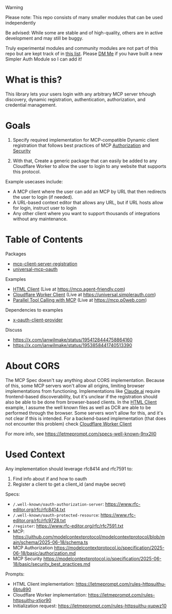 > [!WARNING]
> Please note: This repo consists of many smaller modules that can be used independently
>
> Be advised: While some are stable and of high-quality, others are in active development and may still be buggy.
>
> Truly experimental modules and community modules are not part of this repo but are kept track of in [this list](https://github.com/stars/janwilmake/lists/simpler-auth). Please [DM Me](https://x.com/janwilmake) if you have built a new Simpler Auth Module so I can add it!

# What is this?

This library lets your users login with any arbitrary MCP server trhough discovery, dynamic registration, authentication, authorization, and credential management.

# Goals

1. Specify required implementation for MCP-compatible Dynamic client registration that follows best practices of MCP [Authorization](https://modelcontextprotocol.io/specification/2025-06-18/basic/authorization#dynamic-client-registration) and [Security](https://modelcontextprotocol.io/specification/2025-06-18/basic/security_best_practices)

2. With that, Create a generic package that can easily be added to any Cloudflare Worker to allow the user to login to any website that supports this protocol.

Example usecases include:

- A MCP client where the user can add an MCP by URL that then redirects the user to login (if needed).
- A URL-based context editor that allows any URL, but if URL hosts allow for login, instruct user to login
- Any other client where you want to support thousands of integrations without any maintenance.

# Table of Contents

Packages

- [mcp-client-server-registration](packages/mcp-client-server-registration/)
- [universal-mcp-oauth](packages/universal-mcp-oauth/)

Examples

- [HTML Client](examples/html-client/) (Live at https://mcp.agent-friendly.com)
- [Cloudflare Worker Client](examples/cloudflare-worker/) (Live at https://universal.simplerauth.com)
- [Parallel Tool Calling with MCP](examples/parallel-tool-calling/) (Live at https://mcp.p0web.com)

Dependencies to examples

- [x-oauth-client-provider](https://github.com/janwilmake/x-oauth-client-provider)

Discuss

- https://x.com/janwilmake/status/1954128444758864160
- https://x.com/janwilmake/status/1953858441740513390

# About CORS

The MCP Spec doesn't say anything about CORS implementation. Because of this, some MCP servers won't allow all origins, limiting browser implementations from functioning. Implementations like [Claude.ai](https://claude.ai) require frontend-based discoverability, but it's unclear if the registration should also be able to be done from browser-based clients. In the [HTML Client](examples/html-client/) example, I assume the well known files as well as DCR are able to be performed through the browser. Some servers won't allow for this, and it's not clear if this is intended. For a backend-based implementation (that does not encounter this problem) check [Cloudflare Worker Client](examples/cloudflare-worker/)

For more info, see https://letmeprompt.com/specs-well-known-9nx2ll0

# Used Context

Any implementation should leverage rfc8414 and rfc7591 to:

1. Find info about if and how to oauth
2. Register a client to get a client_id (and maybe secret)

Specs:

- `/.well-known/oauth-authorization-server`: https://www.rfc-editor.org/rfc/rfc8414.txt
- `/.well-known/oauth-protected-resource`: https://www.rfc-editor.org/rfc/rfc9728.txt
- `/register`: https://www.rfc-editor.org/rfc/rfc7591.txt
- MCP: https://uithub.com/modelcontextprotocol/modelcontextprotocol/blob/main/schema/2025-06-18/schema.ts
- MCP Authorization https://modelcontextprotocol.io/specification/2025-06-18/basic/authorization.md
- MCP Security https://modelcontextprotocol.io/specification/2025-06-18/basic/security_best_practices.md

Prompts:

- HTML Client implementation: https://letmeprompt.com/rules-httpsuithu-6btu890
- Cloudflare Worker implementation: https://letmeprompt.com/rules-httpsuithu-xtjor90
- Initialization request: https://letmeprompt.com/rules-httpsuithu-xupwz10
